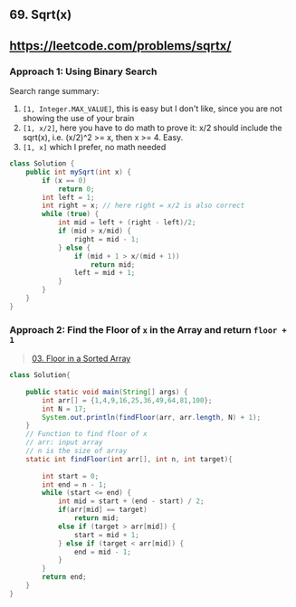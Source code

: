 ## 69. Sqrt(x)
## https://leetcode.com/problems/sqrtx/

### Approach 1: Using Binary Search
Search range summary:

1. ```[1, Integer.MAX_VALUE]```, this is easy but I don't like, since you are not showing the use of your brain
2. ```[1, x/2]```, here you have to do math to prove it: x/2 should include the sqrt(x), i.e. (x/2)^2 >= x, then x >= 4. Easy.
3. ```[1, x]``` which I prefer, no math needed

```java
class Solution {
    public int mySqrt(int x) {
        if (x == 0)
            return 0;
        int left = 1; 
        int right = x; // here right = x/2 is also correct
        while (true) {
            int mid = left + (right - left)/2;
            if (mid > x/mid) {
                right = mid - 1;
            } else {
                if (mid + 1 > x/(mid + 1))
                    return mid;
                left = mid + 1;
            }
        }
    }
}
```

### Approach 2: Find the Floor of `x` in the Array and return `floor + 1`
> [03. Floor in a Sorted Array](../03.%20Floor%20in%20a%20Sorted%20Array)

```java
class Solution{
    
    public static void main(String[] args) {
        int arr[] = {1,4,9,16,25,36,49,64,81,100};
        int N = 17;
        System.out.println(findFloor(arr, arr.length, N) + 1);
    }
    // Function to find floor of x
    // arr: input array
    // n is the size of array
    static int findFloor(int arr[], int n, int target){
    
        int start = 0;
        int end = n - 1;
	    while (start <= end) {
            int mid = start + (end - start) / 2;
            if(arr[mid] == target)
                return mid;
            else if (target > arr[mid]) {
	    		start = mid + 1;
	    	} else if (target < arr[mid]) {
	    		end = mid - 1;
	    	}
	    }
        return end;
	}
}
```
